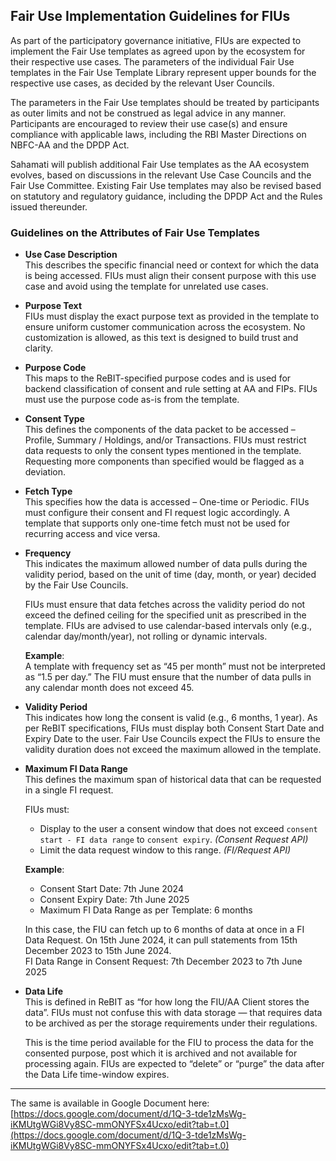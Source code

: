 ## Fair Use Implementation Guidelines for FIUs

As part of the participatory governance initiative, FIUs are expected to implement the Fair Use templates as agreed upon by the ecosystem for their respective use cases. The parameters of the individual Fair Use templates in the Fair Use Template Library represent upper bounds for the respective use cases, as decided by the relevant User Councils.

The parameters in the Fair Use templates should be treated by participants as outer limits and not be construed as legal advice in any manner. Participants are encouraged to review their use case(s) and ensure compliance with applicable laws, including the RBI Master Directions on NBFC-AA and the DPDP Act.

Sahamati will publish additional Fair Use templates as the AA ecosystem evolves, based on discussions in the relevant Use Case Councils and the Fair Use Committee. Existing Fair Use templates may also be revised based on statutory and regulatory guidance, including the DPDP Act and the Rules issued thereunder.

### Guidelines on the Attributes of Fair Use Templates

- **Use Case Description**  
  This describes the specific financial need or context for which the data is being accessed. FIUs must align their consent purpose with this use case and avoid using the template for unrelated use cases.

- **Purpose Text**  
  FIUs must display the exact purpose text as provided in the template to ensure uniform customer communication across the ecosystem. No customization is allowed, as this text is designed to build trust and clarity.

- **Purpose Code**  
  This maps to the ReBIT-specified purpose codes and is used for backend classification of consent and rule setting at AA and FIPs. FIUs must use the purpose code as-is from the template.

- **Consent Type**  
  This defines the components of the data packet to be accessed – Profile, Summary / Holdings, and/or Transactions. FIUs must restrict data requests to only the consent types mentioned in the template. Requesting more components than specified would be flagged as a deviation.

- **Fetch Type**  
  This specifies how the data is accessed – One-time or Periodic. FIUs must configure their consent and FI request logic accordingly. A template that supports only one-time fetch must not be used for recurring access and vice versa.

- **Frequency**  
  This indicates the maximum allowed number of data pulls during the validity period, based on the unit of time (day, month, or year) decided by the Fair Use Councils.

  FIUs must ensure that data fetches across the validity period do not exceed the defined ceiling for the specified unit as prescribed in the template. FIUs are advised to use calendar-based intervals only (e.g., calendar day/month/year), not rolling or dynamic intervals.

  **Example**:  
  A template with frequency set as “45 per month” must not be interpreted as “1.5 per day.” The FIU must ensure that the number of data pulls in any calendar month does not exceed 45.

- **Validity Period**  
  This indicates how long the consent is valid (e.g., 6 months, 1 year). As per ReBIT specifications, FIUs must display both Consent Start Date and Expiry Date to the user. Fair Use Councils expect the FIUs to ensure the validity duration does not exceed the maximum allowed in the template.

- **Maximum FI Data Range**  
  This defines the maximum span of historical data that can be requested in a single FI request.

  FIUs must:  
  - Display to the user a consent window that does not exceed `consent start - FI data range` to `consent expiry`. *(Consent Request API)*  
  - Limit the data request window to this range. *(FI/Request API)*

  **Example**:  
  - Consent Start Date: 7th June 2024  
  - Consent Expiry Date: 7th June 2025  
  - Maximum FI Data Range as per Template: 6 months  

  In this case, the FIU can fetch up to 6 months of data at once in a FI Data Request. On 15th June 2024, it can pull statements from 15th December 2023 to 15th June 2024.  
  FI Data Range in Consent Request: 7th December 2023 to 7th June 2025

- **Data Life**  
  This is defined in ReBIT as “for how long the FIU/AA Client stores the data”. FIUs must not confuse this with data storage — that requires data to be archived as per the storage requirements under their regulations.

  This is the time period available for the FIU to process the data for the consented purpose, post which it is archived and not available for processing again. FIUs are expected to “delete” or “purge” the data after the Data Life time-window expires.

---

The same is available in Google Document here:  
[https://docs.google.com/document/d/1Q-3-tde1zMsWg-iKMUtgWGi8Vy8SC-mmONYFSx4Ucxo/edit?tab=t.0](https://docs.google.com/document/d/1Q-3-tde1zMsWg-iKMUtgWGi8Vy8SC-mmONYFSx4Ucxo/edit?tab=t.0)
